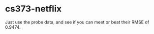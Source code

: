 cs373-netflix
=============

Just use the probe data, and see if you can meet or beat their RMSE of 0.9474.